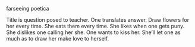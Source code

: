 farseeing poetica

Title is question posed to teacher. One translates answer. Draw flowers for her every time. She eats them every time. She likes when one gets puny. She dislikes one calling her she. One wants to kiss her. She’ll let one as much as to draw her make love to herself.
